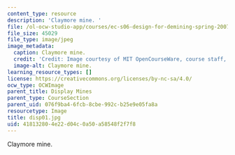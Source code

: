 ```yaml
---
content_type: resource
description: 'Claymore mine. '
file: /ol-ocw-studio-app/courses/ec-s06-design-for-demining-spring-2007/418132804e22d04c0a50a58548f2f7f8_disp01.jpg
file_size: 45029
file_type: image/jpeg
image_metadata:
  caption: Claymore mine.
  credit: 'Credit: Image courtesy of MIT OpenCourseWare, course staff, and students.'
  image-alt: Claymore mine.
learning_resource_types: []
license: https://creativecommons.org/licenses/by-nc-sa/4.0/
ocw_type: OCWImage
parent_title: Display Mines
parent_type: CourseSection
parent_uid: 076f9ba4-6fcb-8cbe-992c-b25e9e05fa8a
resourcetype: Image
title: disp01.jpg
uid: 41813280-4e22-d04c-0a50-a58548f2f7f8
---
```

Claymore mine. 
